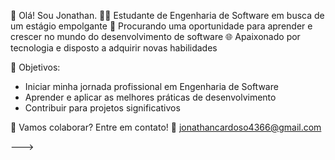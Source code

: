 👋 Olá! Sou Jonathan.
👨‍🎓 Estudante de Engenharia de Software em busca de um estágio empolgante
💼 Procurando uma oportunidade para aprender e crescer no mundo do desenvolvimento de software
🌐 Apaixonado por tecnologia e disposto a adquirir novas habilidades

🚀 Objetivos:
- Iniciar minha jornada profissional em Engenharia de Software
- Aprender e aplicar as melhores práticas de desenvolvimento
- Contribuir para projetos significativos

💌 Vamos colaborar? Entre em contato!
📧 jonathancardoso4366@gmail.com

--->
